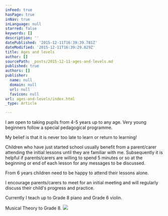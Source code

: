 ```yaml
---
inFeed: true
hasPage: true
inNav: true
inLanguage: null
starred: false
keywords: []
description: ''
datePublished: '2015-12-11T16:39:39.781Z'
dateModified: '2015-12-11T16:39:29.829Z'
title: Ages and levels
author: []
sourcePath: _posts/2015-12-11-ages-and-levels.md
published: true
authors: []
publisher:
  name: null
  domain: null
  url: null
  favicon: null
url: ages-and-levels/index.html
_type: Article

---
```

I am open to taking pupils from 4-5 years up to any age. Very young beginners follow a special pedagogical programme.

My belief is that it is never too late to learn or return to learning!

Children who have just started school usually benefit from a parent/carer attending the initial lessons until they are familiar with me. Subsequently it is helpful if parents/carers are willing to spend 5 minutes or so at the beginning or end of each lesson for any messages to be discussed.

From 6 years children need to be happy to attend their lessons alone.

I encourage parents/carers to meet for an initial meeting and will regularly discuss their child's progress and practice.

Currently I teach up to Grade 8 piano and Grade 6 violin.

Musical Theory to Grade 8\.
![](https://the-grid-user-content.s3-us-west-2.amazonaws.com/c2cf33ac-664c-4f36-8be4-673460707ea9.jpg)
